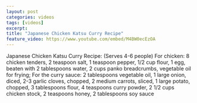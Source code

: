 ```yaml
---
layout: post
categories: videos
tags: [videos]
excerpt: 
title: "Japanese Chicken Katsu Curry Recipe"
feature_video: https://www.youtube.com/embed/M4BW0ecEzOA
---
```


Japanese Chicken Katsu Curry Recipe: (Serves 4-6 people) For chicken: 8 chicken tenders, 2 teaspoon salt, 1 teaspoon pepper, 1/2 cup flour, 1 egg, beaten with  2 tablespoons water, 2 cups panko breadcrumbs, vegetable oil for frying; For the curry sauce: 2 tablespoons vegetable oil, 1 large onion, diced, 2-3 garlic cloves, chopped, 2 medium carrots, sliced, 1 large potato, chopped, 3 tablespoons flour, 4 teaspoons curry powder, 2 1/2 cups chicken stock, 2 teaspoons honey, 2 tablespoons soy sauce
